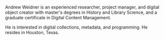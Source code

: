 Andrew Weidner is an experienced researcher, project manager, and digital object creator with master's degrees in History and Library Science, and a graduate certificate in Digital Content Management.

He is interested in digital collections, metadata, and programming. He resides in Houston, Texas.
